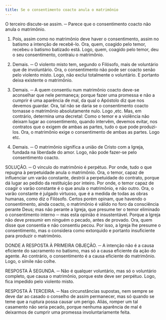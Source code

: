 ```yaml
---
title: Se o consentimento coacto anula o matrimônio
---
```


O terceiro discute-se assim. ─ Parece que o consentimento coacto não anula o matrimônio.  

1. Pois, assim como no matrimônio deve haver o consentimento, assim no batismo a intenção de recebê-lo. Ora, quem, coagido pelo temor, recebeu o batismo batizado está. Logo, quem, coagido pelo temor, deu o seu consentimento, contraiu o matrimônio.  

2. Demais. ─ O violento misto tem, segundo o Filósofo, mais de voluntário que de involuntário. Ora, o consentimento não pode ser coacto senão pelo violento misto. Logo, não exclui totalmente o voluntário. E portanto deixa existente o matrimônio.  

3. Demais. ─ A quem consentiu num matrimônio coacto deve-se aconselhar que nele permaneça; porque fazer uma promessa e não a cumprir é uma aparência de mal, da qual o Apóstolo diz que nos devemos guardar. Ora, tal não se daria se o consentimento coacto tornasse o matrimônio absolutamente nulo. Logo ,etc.  Mas, em contrário, determina uma decretal: Como o temor e a violência não deixam lugar ao consentimento, quando intervêm, devemos evitar, nos contratos que o exigem de ambas as partes, tudo o que pode produzi-los. Ora, o matrimônio exige o consentimento de ambas as partes. Logo etc.  

2. Demais. ─ O matrimônio significa a união de Cristo com a Igreja, fundada na liberdade do amor. Logo, não pode fazer-se pelo consentimento coacto.  

SOLUÇÃO. ─ O vínculo do matrimônio é perpétuo. Por onde, tudo o que repugna à perpetuidade anula o matrimônio. Ora, o temor, capaz de influenciar um varão constante, destrói a perpetuidade do contrato, porque dá lugar ao pedido da restituição por inteiro. Por onde, o temor capaz de coagir o varão constante é o que anula o matrimônio, e não outro. Ora, o varão constante é julgado virtuoso, que é a medida de todas as obras humanas, como diz o Filósofo. Certos porém opinam, que havendo o consentimento, ainda coacto, o matrimônio é válido no foro da consciência perante Deus; mas não perante a Igreja, que presume ter o temor eliminado o consentimento interno ─ mas esta opinião é insustentável. Porque a Igreja não deve presumir em ninguém o pecado, antes de provado. Ora, quem disse que consentia e não consentiu pecou. Por isso, a Igreja lhe presume o consentimento, mas o considera como extorquido e portanto insuficiente para produzir o matrimônio.  

DONDE A RESPOSTA À PRIMEIRA OBJEÇÃO. ─ A intenção não é a causa eficiente do sacramento no batismo, mas só a causa eficiente da ação do agente. Ao contrário, o consentimento é a causa eficiente do matrimônio. Logo, o símile não colhe.  

RESPOSTA À SEGUNDA. ─ Não é qualquer voluntário, mas só o voluntário completo, que causa o matrimônio, porque este deve ser perpétuo. Logo, fica impedido pelo violento misto.  

RESPOSTA À TERCEIRA. ─ Nas circunstâncias supostas, nem sempre se deve dar ao casado o conselho de assim permanecer, mas só quando se teme que a ruptura possa causar um perigo. Aliás, romper um tal casamento não seria pecado, porque nenhuma aparência de mal é deixarmos de cumprir uma promessa involuntariamente feita.